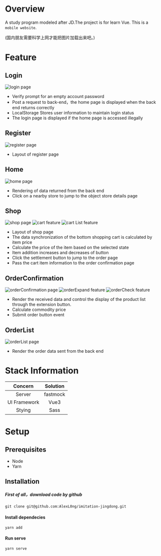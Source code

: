 # Overview
A study program modeled after JD.The project is for learn Vue.
This is a `mobile website`.

(国内朋友需要科学上网才能把图片加载出来吧。)
# Feature
## Login
![login page](picOfREADME/login.png)
* Verify prompt for an empty account password
* Post a request to back-end，the home page is displayed when the back end returns correctly
* LocalStorage Stores user information to maintain login status
* The login page is displayed if the home page is accessed illegally
## Register
![register page](picOfREADME/register.png)
* Layout of register page
## Home
![home page](picOfREADME/home.png)
* Rendering of data returned from the back end
* Click on a nearby store to jump to the object store details page
## Shop
![shop page](picOfREADME/shopProductList.png)
![cart feature](picOfREADME/cart.png)
![cart List feature](picOfREADME/cartList.png)
* Layout of shop page
* The data synchronization of the bottom shopping cart is calculated by item price
* Calculate the price of the item based on the selected state
* Item addition increases and decreases of button
* Click the settlement button to jump to the order page
* Pass the cart item information to the order confirmation page
## OrderConfirmation
![orderConfirmation page](picOfREADME/order.png)
![orderExpand feature](picOfREADME/orderExpand.png)
![orderCheck feature](picOfREADME/orderCheck.png)
* Render the received data and control the display of the product list through the extension button.
* Calculate commodity price
* Submit order button event
## OrderList
![orderList page](picOfREADME/orderList.png)
* Render the order data sent from the back end
# Stack Information
| Concern | Solution |
| :---: | :---: |
| Server | fastmock |
|UI Framework| Vue3|
|Stying | Sass |
# Setup
## Prerequisites
* Node
* Yarn
## Installation
##### First of all，download code by github 

```angular2html
git clone git@github.com:AlexL0ng/imitation-jingdong.git
```
#### Install dependecies

```angular2html
yarn add
```

#### Run serve

```angular2html
yarn serve
```
